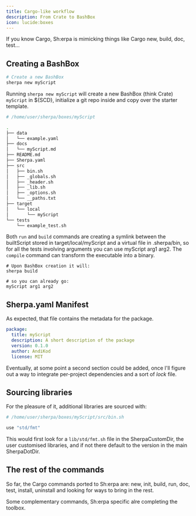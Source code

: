 ```yaml
---
title: Cargo-like workflow
description: From Crate to BashBox
icon: lucide:boxes
---
```


If you know Cargo, Sh:erpa is mimicking things like Cargo new, build, doc, test...

## Creating a BashBox

```bash
# Create a new BashBox
sherpa new myScript
```

Running `sherpa new myScript` will create a new BashBox (think Crate) `myScript` in ${SCD}, initialize a git repo inside and copy over the starter template.


```bash
# /home/user/sherpa/boxes/myScript

.
├── data
│   └── example.yaml
├── docs
│   └── myScript.md
├── README.md
├── Sherpa.yaml
├── src
│   ├── bin.sh
│   ├── _globals.sh
│   ├── _header.sh
│   ├── _lib.sh
│   ├── _options.sh
│   └── __paths.txt
├── target
│   └── local
│       └── myScript
└── tests
    └── example_test.sh
```

Both `run` and `build` commands are creating a symlink between the builtScript stored in target/local/myScript and a virtual file in .sherpa/bin, so for all the tests involving arguments you can use myScript arg1 arg2. The `compile` command can transform the executable into a binary.

```bash[/home/user/sherpa/boxes/myScript]
# Upon BashBox creation it will:
sherpa build

# so you can already go:
myScript arg1 arg2
```

## Sherpa.yaml Manifest

As expected, that file contains the metadata for the package. 

```yaml
package:
  title: myScript
  description: A short description of the package
  version: 0.1.0
  author: AndiKod
  license: MIT
```
Eventually, at some point a second section could be added, once I'll figure out a way to integrate per-project dependencies and a sort of _lock_ file.

## Sourcing libraries

For the pleasure of it, additional libraries are sourced with:

```bash
# /home/user/sherpa/boxes/myScript/src/bin.sh

use "std/fmt"
```
This would first look for a `lib/std/fmt.sh` file in the SherpaCustomDir, the user customised libraries, and if not there default to the version in the main SherpaDotDir.

## The rest of the commands

So far, the Cargo commands ported to Sh:erpa are: new, init, build, run, doc, test, install, uninstall and looking for ways to bring in the rest.

Some complementary commands, Sh:erpa specific alre completing the toolbox.